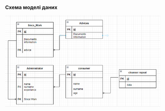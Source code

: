 ### Схема моделі даних
![](https://github.com/oleksandrblazhko/ai204-fedorenko/blob/laboratory-work-5/2-SoftwareDesign/2.3-DataModel/Screenshot_5.png)
